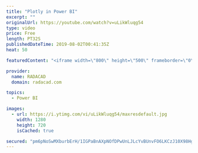 ```yaml
---
title: "Plotly in Power BI"
excerpt: ""
originalUrl: https://youtube.com/watch?v=uLikWluqg54
type: video
price: Free
length: PT32S
publishedDateTime: 2019-08-02T00:41:35Z
heat: 50

featuredContent: "<iframe width=\"800\" height=\"500\" frameborder=\"0\" src=\"https://www.youtube.com/embed/uLikWluqg54\" allow=\"accelerometer; autoplay; encrypted-media; gyroscope; picture-in-picture\" allowfullscreen></iframe>"

provider:
  name: RADACAD
  domain: radacad.com

topics:
  - Power BI

images:
  - url: https://i.ytimg.com/vi/uLikWluqg54/maxresdefault.jpg
    width: 1280
    height: 720
    isCached: true

secured: "pm6pNoSwMXburbErH/1IGPaBnAXpNOfDPwUnLJLcYvBUnvFO6LKCzJ10X98Hg6IHBDzVL4gHufuP0w1LZbxFFELvrndcjdIrKaR54HW/xnw4nZOeizF/l2tCxR7KwuiUlOwg/v2NiGV9+523D/wJ8caAwOcHYUeG3CjdsUwWe7LdTJdi6bsvcfhLTAO18XVSCAo9kRECHfTzfBbVpDFogfKSsqRnZ7XCPdNDaARAHvoorrR7pvvvZWDWO6mIDluI+rPPe1hG27UfnYxGEOpHMF4dSZL5tiGH1723IQJ3J3w57x0vRNDHFnaoWw4S73riH9ZPUeQs8yZmzMLetf4j3HIJv/hN8yG3Wj7kuTQs4VauDdWNCf1v7YqFZhdsF/Akb528mEvMTDjLKCOKGVH4ajgMh5jOT/nXwP1pCKU93Ho=;0ST0qcHaZyFe6GCAOi3B5w=="
---
```


